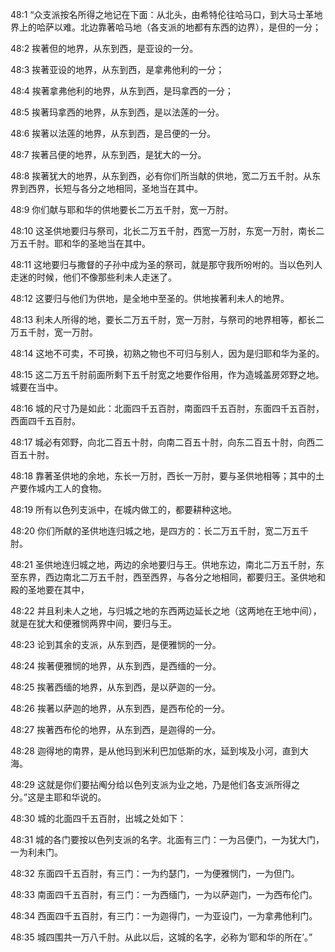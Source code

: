 <a id="1"></a>48:1  “众支派按名所得之地记在下面：从北头，由希特伦往哈马口，到大马士革地界上的哈萨以难。北边靠著哈马地（各支派的地都有东西的边界），是但的一分；  

<a id="2"></a>48:2  挨著但的地界，从东到西，是亚设的一分。  

<a id="3"></a>48:3  挨著亚设的地界，从东到西，是拿弗他利的一分；  

<a id="4"></a>48:4  挨著拿弗他利的地界，从东到西，是玛拿西的一分；  

<a id="5"></a>48:5  挨著玛拿西的地界，从东到西，是以法莲的一分。  

<a id="6"></a>48:6  挨著以法莲的地界，从东到西，是吕便的一分。  

<a id="7"></a>48:7  挨著吕便的地界，从东到西，是犹大的一分。  

<a id="8"></a>48:8  挨著犹大的地界，从东到西，必有你们所当献的供地，宽二万五千肘。从东界到西界，长短与各分之地相同，圣地当在其中。  

<a id="9"></a>48:9  你们献与耶和华的供地要长二万五千肘，宽一万肘。  

<a id="10"></a>48:10  这圣供地要归与祭司，北长二万五千肘，西宽一万肘，东宽一万肘，南长二万五千肘。耶和华的圣地当在其中。　  

<a id="11"></a>48:11  这地要归与撒督的子孙中成为圣的祭司，就是那守我所吩咐的。当以色列人走迷的时候，他们不像那些利未人走迷了。  

<a id="12"></a>48:12  这要归与他们为供地，是全地中至圣的。供地挨著利未人的地界。  

<a id="13"></a>48:13  利未人所得的地，要长二万五千肘，宽一万肘，与祭司的地界相等，都长二万五千肘，宽一万肘。  

<a id="14"></a>48:14  这地不可卖，不可换，初熟之物也不可归与别人，因为是归耶和华为圣的。  

<a id="15"></a>48:15  这二万五千肘前面所剩下五千肘宽之地要作俗用，作为造城盖房郊野之地。城要在当中。  

<a id="16"></a>48:16  城的尺寸乃是如此：北面四千五百肘，南面四千五百肘，东面四千五百肘，西面四千五百肘。  

<a id="17"></a>48:17  城必有郊野，向北二百五十肘，向南二百五十肘，向东二百五十肘，向西二百五十肘。  

<a id="18"></a>48:18  靠著圣供地的余地，东长一万肘，西长一万肘，要与圣供地相等；其中的土产要作城内工人的食物。  

<a id="19"></a>48:19  所有以色列支派中，在城内做工的，都要耕种这地。  

<a id="20"></a>48:20  你们所献的圣供地连归城之地，是四方的：长二万五千肘，宽二万五千肘。  

<a id="21"></a>48:21  圣供地连归城之地，两边的余地要归与王。供地东边，南北二万五千肘，东至东界，西边南北二万五千肘，西至西界，与各分之地相同，都要归王。圣供地和殿的圣地要在其中，  

<a id="22"></a>48:22  并且利未人之地，与归城之地的东西两边延长之地（这两地在王地中间），就是在犹大和便雅悯两界中间，要归与王。  

<a id="23"></a>48:23  论到其余的支派，从东到西，是便雅悯的一分。  

<a id="24"></a>48:24  挨著便雅悯的地界，从东到西，是西缅的一分。  

<a id="25"></a>48:25  挨著西缅的地界，从东到西，是以萨迦的一分。  

<a id="26"></a>48:26  挨著以萨迦的地界，从东到西，是西布伦的一分。  

<a id="27"></a>48:27  挨著西布伦的地界，从东到西，是迦得的一分。  

<a id="28"></a>48:28  迦得地的南界，是从他玛到米利巴加低斯的水，延到埃及小河，直到大海。  

<a id="29"></a>48:29  这就是你们要拈阄分给以色列支派为业之地，乃是他们各支派所得之分。”这是主耶和华说的。  

<a id="30"></a>48:30  城的北面四千五百肘，出城之处如下：  

<a id="31"></a>48:31  城的各门要按以色列支派的名字。北面有三门：一为吕便门，一为犹大门，一为利未门。  

<a id="32"></a>48:32  东面四千五百肘，有三门：一为约瑟门，一为便雅悯门，一为但门。  

<a id="33"></a>48:33  南面四千五百肘，有三门：一为西缅门，一为以萨迦门，一为西布伦门。  

<a id="34"></a>48:34  西面四千五百肘，有三门：一为迦得门，一为亚设门，一为拿弗他利门。  

<a id="35"></a>48:35  城四围共一万八千肘。从此以后，这城的名字，必称为‘耶和华的所在’。”  
